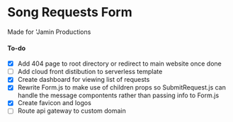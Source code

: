 # Song Requests Form

Made for 'Jamin Productions

#### To-do

- [x] Add 404 page to root directory or redirect to main website once done
- [ ] Add cloud front distibution to serverless template
- [x] Create dashboard for viewing list of requests
- [x] Rewrite Form.js to make use of children props so SubmitRequest.js can handle the message compontents rather than passing info to Form.js
- [x] Create favicon and logos
- [ ] Route api gateway to custom domain

